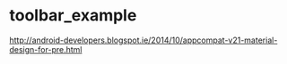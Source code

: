 # toolbar_example

http://android-developers.blogspot.ie/2014/10/appcompat-v21-material-design-for-pre.html
